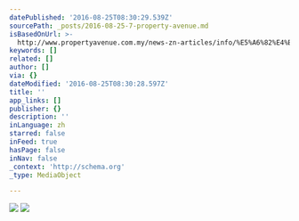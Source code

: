 ```yaml
---
datePublished: '2016-08-25T08:30:29.539Z'
sourcePath: _posts/2016-08-25-7-property-avenue.md
isBasedOnUrl: >-
  http://www.propertyavenue.com.my/news-zn-articles/info/%E5%A6%82%E4%BD%95%E6%88%90%E5%8A%9F%E5%8F%96%E5%BE%97%E6%88%BF%E8%B4%B7%E7%9A%847%E4%B8%AA%E5%B0%8F%E8%B4%B4%E5%A3%AB-zlb%E4%B8%8B%E7%AF%87zrb/48/
keywords: []
related: []
author: []
via: {}
dateModified: '2016-08-25T08:30:28.597Z'
title: ''
app_links: []
publisher: {}
description: ''
inLanguage: zh
starred: false
inFeed: true
hasPage: false
inNav: false
_context: 'http://schema.org'
_type: MediaObject

---
```

![](https://the-grid-user-content.s3-us-west-2.amazonaws.com/3cb4bfef-1573-4716-b4e7-32c2e2d7c55a.jpg)
![](https://the-grid-user-content.s3-us-west-2.amazonaws.com/1b90b452-a47c-47dd-acb0-f5c3e99e903f.jpg)
